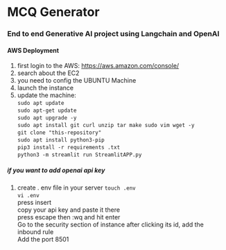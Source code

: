 # MCQ Generator

### End to end Generative AI project using Langchain and OpenAI

#### AWS Deployment

1. first login to the AWS: https://aws.amazon.com/console/
2. search about the EC2
3. you need to config the UBUNTU Machine
4. launch the instance
5. update the machine:  
   `sudo apt update`  
   `sudo apt-get update`  
   `sudo apt upgrade -y`  
   `sudo apt install git curl unzip tar make sudo vim wget -y`  
   `git clone "this-repository"`  
   `sudo apt install python3-pip`  
   `pip3 install -r requirements .txt`  
   `python3 -m streamlit run StreamlitAPP.py`

##### if you want to add openai api key

1. create . env file in your server
   `touch .env`  
   `vi .env`  
   press insert  
   copy your api key and paste it there  
   press escape then :wq and hit enter  
   Go to the security section of instance after clicking its id, add the inbound rule  
   Add the port 8501
